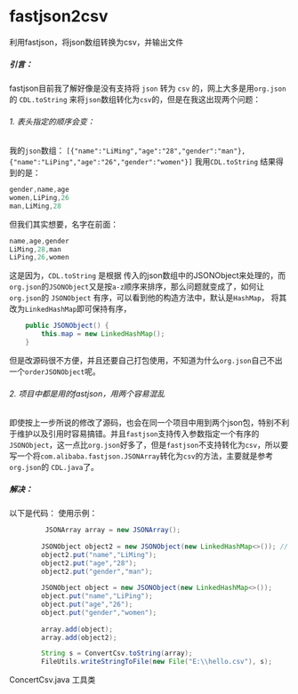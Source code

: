 # fastjson2csv
利用fastjson，将json数组转换为csv，并输出文件
##### 引言：
fastjson目前我了解好像是没有支持将 `json` 转为 `csv` 的，网上大多是用`org.json`的 `CDL.toString` 来将`json`数组转化为`csv`的，但是在我这出现两个问题：
###### 1.  表头指定的顺序会变：
我的`json`数组：
`[{"name":"LiMing","age":"28","gender":"man"},{"name":"LiPing","age":"26","gender":"women"}]`
我用`CDL.toString` 结果得到的是：

```java
gender,name,age
women,LiPing,26
man,LiMing,28
```
但我们其实想要，名字在前面：

```java
name,age,gender
LiMing,28,man
LiPing,26,women
```
这是因为，`CDL.toString` 是根据 传入的json数组中的JSONObject来处理的，而`org.json`的`JSONObject`又是按`a-z`顺序来排序，那么问题就变成了，如何让`org.json`的 `JSONObject` 有序，可以看到他的构造方法中，默认是`HashMap`， 将其改为`LinkedHashMap`即可保持有序，

```java
    public JSONObject() {
        this.map = new LinkedHashMap();
    }
```

但是改源码很不方便，并且还要自己打包使用，不知道为什么`org.json`自己不出一个`orderJSONObject`呢。
###### 2. 项目中都是用的fastjson，用两个容易混乱
即使按上一步所说的修改了源码，也会在同一个项目中用到两个json包，特别不利于维护以及引用时容易搞错。并且`fastjson`支持传入参数指定一个有序的`JSONObject`，这一点比`org.json`好多了，但是`fastjson`不支持转化为`csv`，所以要写一个将`com.alibaba.fastjson.JSONArray`转化为`csv`的方法，主要就是参考`org.json`的 `CDL.java`了。
##### 解决：
以下是代码：
使用示例：

```java
         JSONArray array = new JSONArray();
         
        JSONObject object2 = new JSONObject(new LinkedHashMap<>()); // 传入LinkedHashMap指定有序
        object2.put("name","LiMing");
        object2.put("age","28");
        object2.put("gender","man");
        
        JSONObject object = new JSONObject(new LinkedHashMap<>());
        object.put("name","LiPing");
        object.put("age","26");
        object.put("gender","women");
        
        array.add(object);
        array.add(object2);

        String s = ConvertCsv.toString(array);
        FileUtils.writeStringToFile(new File("E:\\hello.csv"), s);
```

ConcertCsv.java 工具类 
